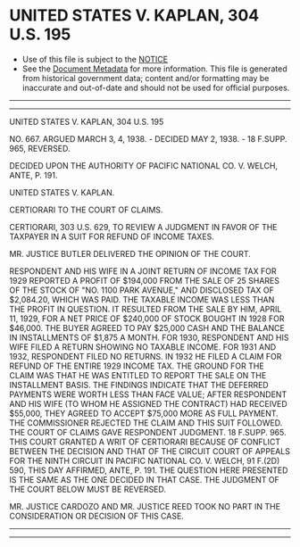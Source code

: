 ---
---

# UNITED STATES V. KAPLAN, 304 U.S. 195

* Use of this file is subject to the [NOTICE](https://github.com/publicdocs/notice/blob/master/NOTICE)
* See the [Document Metadata](../../../) for more information.
  This file is generated from historical government data; content and/or formatting may be inaccurate and out-of-date and should not be used for official purposes.

----------
----------

UNITED STATES V. KAPLAN, 304 U.S. 195

NO. 667.  ARGUED MARCH 3, 4, 1938.  - DECIDED MAY 2, 1938.  - 18 F.SUPP.  965, REVERSED.

DECIDED UPON THE AUTHORITY OF PACIFIC NATIONAL CO. V. WELCH, ANTE, P. 191.

UNITED STATES V. KAPLAN.

CERTIORARI TO THE COURT OF CLAIMS.

CERTIORARI, 303 U.S. 629, TO REVIEW A JUDGMENT IN FAVOR OF THE TAXPAYER IN A SUIT FOR REFUND OF INCOME TAXES.

MR. JUSTICE BUTLER DELIVERED THE OPINION OF THE COURT.

RESPONDENT AND HIS WIFE IN A JOINT RETURN OF INCOME TAX FOR 1929 REPORTED A PROFIT OF $194,000 FROM THE SALE OF 25 SHARES OF THE STOCK OF "NO. 1100 PARK AVENUE," AND DISCLOSED TAX OF $2,084.20, WHICH WAS PAID.  THE TAXABLE INCOME WAS LESS THAN THE PROFIT IN QUESTION.  IT RESULTED FROM THE SALE BY HIM, APRIL 11, 1929, FOR A NET PRICE OF $240,000 OF STOCK BOUGHT IN 1928 FOR $46,000.  THE BUYER AGREED TO PAY $25,000 CASH AND THE BALANCE IN INSTALLMENTS OF $1,875 A MONTH.  FOR 1930, RESPONDENT AND HIS WIFE FILED A RETURN SHOWING NO TAXABLE INCOME.  FOR 1931 AND 1932, RESPONDENT FILED NO RETURNS.  IN 1932 HE FILED A CLAIM FOR REFUND OF THE ENTIRE 1929 INCOME TAX.  THE GROUND FOR THE CLAIM WAS THAT HE WAS ENTITLED TO REPORT THE SALE ON THE INSTALLMENT BASIS.  THE FINDINGS INDICATE THAT THE DEFERRED PAYMENTS WERE WORTH LESS THAN FACE VALUE; AFTER RESPONDENT AND HIS WIFE (TO WHOM HE ASSIGNED THE CONTRACT) HAD RECEIVED $55,000, THEY AGREED TO ACCEPT $75,000 MORE AS FULL PAYMENT.  THE COMMISSIONER REJECTED THE CLAIM AND THIS SUIT FOLLOWED.  THE COURT OF CLAIMS GAVE RESPONDENT JUDGMENT.  18 F.SUPP.  965.  THIS COURT GRANTED A WRIT OF CERTIORARI BECAUSE OF CONFLICT BETWEEN THE DECISION AND THAT OF THE CIRCUIT COURT OF APPEALS FOR THE NINTH CIRCUIT IN PACIFIC NATIONAL CO. V. WELCH, 91 F.(2D) 590, THIS DAY AFFIRMED, ANTE, P. 191.  THE QUESTION HERE PRESENTED IS THE SAME AS THE ONE DECIDED IN THAT CASE.  THE JUDGMENT OF THE COURT BELOW MUST BE REVERSED.

MR. JUSTICE CARDOZO AND MR. JUSTICE REED TOOK NO PART IN THE CONSIDERATION OR DECISION OF THIS CASE.


----------
----------

